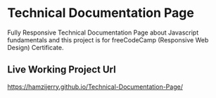 # Technical Documentation Page

Fully Responsive Technical Documentation Page about Javascript fundamentals and this project is for freeCodeCamp (Responsive Web Design) Certificate.

## Live Working Project Url

https://hamzijerry.github.io/Technical-Documentation-Page/